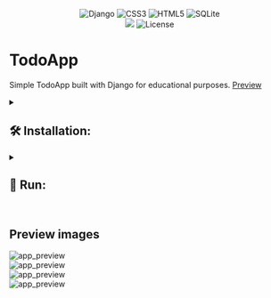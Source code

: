 <div align="center">

![Django](https://img.shields.io/badge/django-%23092E20.svg?style=for-the-badge&logo=django&logoColor=white)
![CSS3](https://img.shields.io/badge/css3-%231572B6.svg?style=for-the-badge&logo=css3&logoColor=white)
![HTML5](https://img.shields.io/badge/html5-%23E34F26.svg?style=for-the-badge&logo=html5&logoColor=white)
![SQLite](https://img.shields.io/badge/sqlite-%2307405e.svg?style=for-the-badge&logo=sqlite&logoColor=white)\
![](https://snyk.io/test/github/Szymcode/TodoApp/badge.svg)
![License](https://img.shields.io/badge/license-MIT-blue)
</div>

# TodoApp

Simple TodoApp built with Django for educational purposes. [Preview](https://szymcode-todoapp-django.herokuapp.com)

<details><summary> <h2>  🛠️ Installation:  </summary>

• First make sure u have installed latest versions of [Python, Django.](https://www.geeksforgeeks.org/django-introduction-and-installation/)

• Clone this repository or download latest release.

• Install modules from requirements.txt in **TodoApp** directory.

```bash
pip install -r requirements.txt
```

### **Make sure u have installed all modules!**

• Change SECRET_KEY in **TodoApp** settings or create .env file with following data:

```bash
SECRET_KEY = 'example_secret_key'
```

• Create or update existing database in **TodoApp** directory:

```bash
python manage.py migrate
```

</details> 


<details><summary> <h2>  🚀 Run:  </summary>

• **TodoApp** directory:

```bash
python manage.py runserver
```

</details>
<br>


## Preview images

![app_preview](https://github.com/SzymCode/TodoAppDjango/blob/main/images/list_preview.png)\
![app_preview](https://github.com/SzymCode/TodoAppDjango/blob/main/images/empty_preview.png)\
![app_preview](https://github.com/SzymCode/TodoAppDjango/blob/main/images/edit_preview.png)\
![app_preview](https://github.com/SzymCode/TodoAppDjango/blob/main/images/informations_preview.png)
